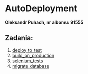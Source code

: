 # AutoDeployment
**Oleksandr Puhach, nr albomu: 91555**

## Zadania: 
1. [deploy_to_test](/.github/workflows/deploy_to_test.yml)
2. [build_on_production](/.github/workflows/build_on_production.yml)
3. [selenium_tests](/.github/workflows/selenium_tests.yml)
4. [migrate_database](/.github/workflows/migrate_database.yml)
